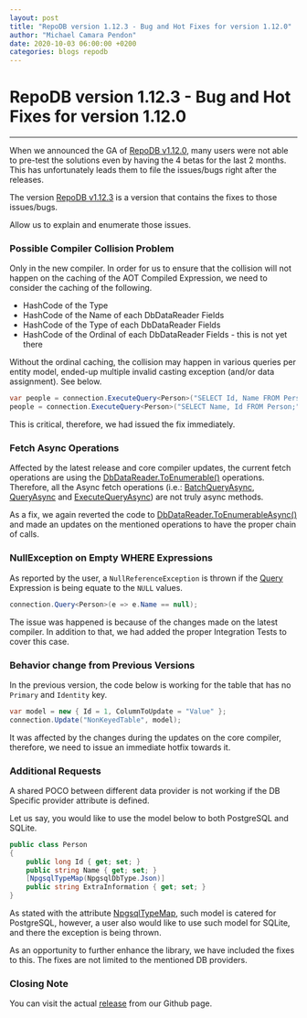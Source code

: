 ```yaml
---
layout: post
title: "RepoDB version 1.12.3 - Bug and Hot Fixes for version 1.12.0"
author: "Michael Camara Pendon"
date: 2020-10-03 06:00:00 +0200
categories: blogs repodb
---
```


# RepoDB version 1.12.3 - Bug and Hot Fixes for version 1.12.0

---

When we announced the GA of [RepoDB v1.12.0](https://www.nuget.org/packages/RepoDb/1.12.0), many users were not able to pre-test the solutions even by having the 4 betas for the last 2 months. This has unfortunately leads them to file the issues/bugs right after the releases.

The version [RepoDB v1.12.3](https://www.nuget.org/packages/RepoDb/1.12.3) is a version that contains the fixes to those issues/bugs.

Allow us to explain and enumerate those issues.

### Possible Compiler Collision Problem

Only in the new compiler. In order for us to ensure that the collision will not happen on the caching of the AOT Compiled Expression, we need to consider the caching of the following.

- HashCode of the Type
- HashCode of the Name of each DbDataReader Fields
- HashCode of the Type of each DbDataReader Fields
- HashCode of the Ordinal of each DbDataReader Fields - this is not yet there

Without the ordinal caching, the collision may happen in various queries per entity model, ended-up multiple invalid casting exception (and/or data assignment). See below.

```csharp
var people = connection.ExecuteQuery<Person>("SELECT Id, Name FROM Person;");
people = connection.ExecuteQuery<Person>("SELECT Name, Id FROM Person;");
```

This is critical, therefore, we had issued the fix immediately.

### Fetch Async Operations

Affected by the latest release and core compiler updates, the current fetch operations are using the [DbDataReader.ToEnumerable()](https://github.com/mikependon/RepoDB/blob/4361bebbcb947340ad1bc614b652e69fdc628be0/RepoDb.Core/RepoDb/Reflection/DataReader.cs#L24) operations. Therefore, all the Async fetch operations (i.e.: [BatchQueryAsync](/operation/batchoperation), [QueryAsync](/operation/query) and [ExecuteQueryAsync](/operation/executequery)) are not truly async methods.


As a fix, we again reverted the code to [DbDataReader.ToEnumerableAsync()](https://github.com/mikependon/RepoDB/blob/4361bebbcb947340ad1bc614b652e69fdc628be0/RepoDb.Core/RepoDb/Reflection/DataReader.cs#L53) and made an updates on the mentioned operations to have the proper chain of calls.

### NullException on Empty WHERE Expressions

As reported by the user, a `NullReferenceException` is thrown if the [Query](/operation/query) Expression is being equate to the `NULL` values.

```csharp
connection.Query<Person>(e => e.Name == null);
```

The issue was happened is because of the changes made on the latest compiler. In addition to that, we had added the proper Integration Tests to cover this case.

### Behavior change from Previous Versions

In the previous version, the code below is working for the table that has no `Primary` and `Identity` key.

```csharp
var model = new { Id = 1, ColumnToUpdate = "Value" };
connection.Update("NonKeyedTable", model);
```

It was affected by the changes during the updates on the core compiler, therefore, we need to issue an immediate hotfix towards it.

### Additional Requests

A shared POCO between different data provider is not working if the DB Specific provider attribute is defined.

Let us say, you would like to use the model below to both PostgreSQL and SQLite.

```csharp
public class Person
{
    public long Id { get; set; }
    public string Name { get; set; }
    [NpgsqlTypeMap(NpgsqlDbType.Json)]
    public string ExtraInformation { get; set; }
}
```

As stated with the attribute [NpgsqlTypeMap](/attribute/npgsqltypemap), such model is catered for PostgreSQL, however, a user also would like to use such model for SQLite, and there the exception is being thrown.

As an opportunity to further enhance the library, we have included the fixes to this. The fixes are not limited to the mentioned DB providers.

### Closing Note

You can visit the actual [release](https://github.com/mikependon/RepoDB/releases/tag/v1.12.3) from our Github page.
